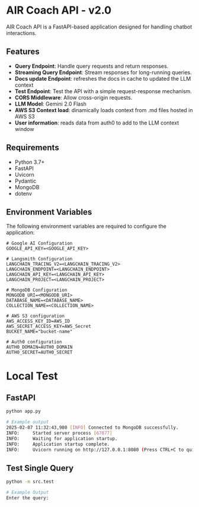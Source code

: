 # AIR Coach API - v2.0

AIR Coach API is a FastAPI-based application designed for handling chatbot interactions.

## Features

- **Query Endpoint**: Handle query requests and return responses.
- **Streaming Query Endpoint**: Stream responses for long-running queries.
- **Docs update Endpoint**: refreshes the docs in cache to updated the LLM context
- **Test Endpoint**: Test the API with a simple request-response mechanism.
- **CORS Middleware**: Allow cross-origin requests.
- **LLM Model**: Gemini 2.0 Flash
- **AWS S3 Context load**: dinamically loads context from .md files hosted in AWS S3
- **User information**: reads data from auth0 to add to the LLM context window

## Requirements

- Python 3.7+
- FastAPI
- Uvicorn
- Pydantic
- MongoDB
- dotenv

## Environment Variables

The following environment variables are required to configure the application:

```
# Google AI Configuration
GOOGLE_API_KEY=<GOOGLE_API_KEY>

# Langsmith Configuration
LANGCHAIN_TRACING_V2=<LANGCHAIN_TRACING_V2>
LANGCHAIN_ENDPOINT=<LANGCHAIN_ENDPOINT>
LANGCHAIN_API_KEY=<LANGCHAIN_API_KEY>
LANGCHAIN_PROJECT=<LANGCHAIN_PROJECT>

# MongoDB Configuration
MONGODB_URI=<MONGODB_URI>
DATABASE_NAME=<DATABASE_NAME>
COLLECTION_NAME=<COLLECTION_NAME>

# AWS S3 configuration
AWS_ACCESS_KEY_ID=AWS_ID
AWS_SECRET_ACCESS_KEY=AWS_Secret
BUCKET_NAME="bucket-name"

# Auth0 configuration
AUTH0_DOMAIN=AUTH0_DOMAIN
AUTH0_SECRET=AUTH0_SECRET
```

# Local Test

## FastAPI

```sh
python app.py

# Example output
2025-02-07 11:32:43,980 [INFO] Connected to MongoDB successfully.
INFO:     Started server process [67877]
INFO:     Waiting for application startup.
INFO:     Application startup complete.
INFO:     Uvicorn running on http://127.0.0.1:8080 (Press CTRL+C to quit)

```

## Test Single Query

```sh
python -m src.test

# Example Output
Enter the query: 

```
